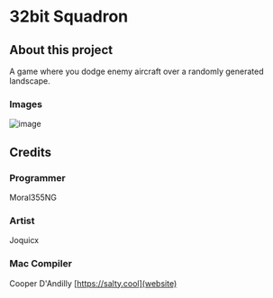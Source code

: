# 32bit Squadron
## About this project
A game where you dodge enemy aircraft over a randomly generated landscape.
### Images
![image](https://github.com/user-attachments/assets/bad25fc2-1bb5-4fa0-86cd-0e6c2e32e429)
## Credits
### Programmer
Moral355NG
### Artist
Joquicx
### Mac Compiler
Cooper D'Andilly [https://salty.cool](website)

